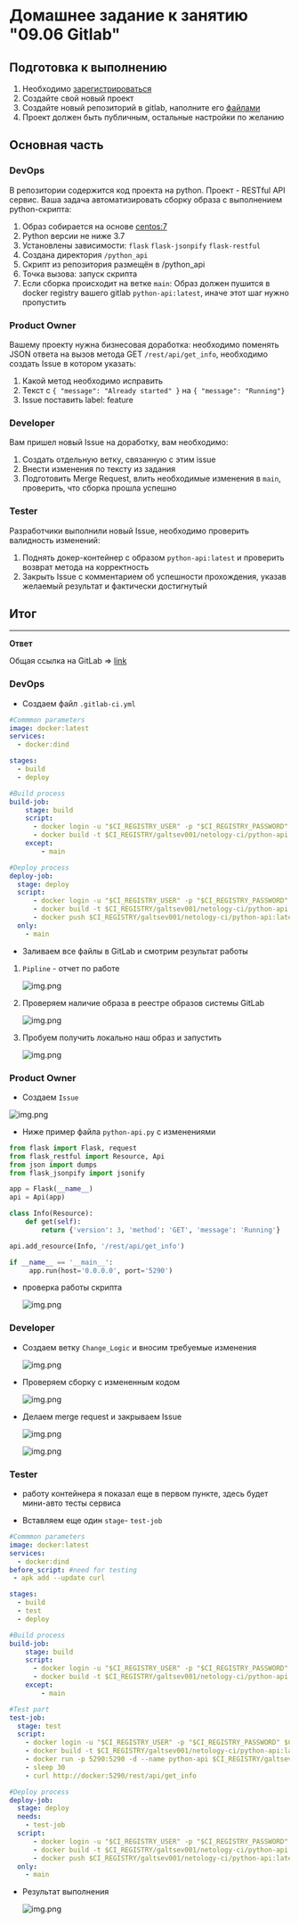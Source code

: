 # Домашнее задание к занятию "09.06 Gitlab"

## Подготовка к выполнению

1. Необходимо [зарегистрироваться](https://about.gitlab.com/free-trial/)
2. Создайте свой новый проект
3. Создайте новый репозиторий в gitlab, наполните его [файлами](./repository)
4. Проект должен быть публичным, остальные настройки по желанию

## Основная часть

### DevOps

В репозитории содержится код проекта на python. Проект - RESTful API сервис. Ваша задача автоматизировать сборку образа с выполнением python-скрипта:
1. Образ собирается на основе [centos:7](https://hub.docker.com/_/centos?tab=tags&page=1&ordering=last_updated)
2. Python версии не ниже 3.7
3. Установлены зависимости: `flask` `flask-jsonpify` `flask-restful`
4. Создана директория `/python_api`
5. Скрипт из репозитория размещён в /python_api
6. Точка вызова: запуск скрипта
7. Если сборка происходит на ветке `main`: Образ должен пушится в docker registry вашего gitlab `python-api:latest`, иначе этот шаг нужно пропустить

### Product Owner

Вашему проекту нужна бизнесовая доработка: необходимо поменять JSON ответа на вызов метода GET `/rest/api/get_info`, необходимо создать Issue в котором указать:
1. Какой метод необходимо исправить
2. Текст с `{ "message": "Already started" }` на `{ "message": "Running"}`
3. Issue поставить label: feature

### Developer

Вам пришел новый Issue на доработку, вам необходимо:
1. Создать отдельную ветку, связанную с этим issue
2. Внести изменения по тексту из задания
3. Подготовить Merge Request, влить необходимые изменения в `main`, проверить, что сборка прошла успешно


### Tester

Разработчики выполнили новый Issue, необходимо проверить валидность изменений:
1. Поднять докер-контейнер с образом `python-api:latest` и проверить возврат метода на корректность
2. Закрыть Issue с комментарием об успешности прохождения, указав желаемый результат и фактически достигнутый

## Итог

___

**Ответ**

Общая ссылка на GitLab => [link](https://gitlab.com/galtsev001/netology-ci)

### DevOps

+ Создаем файл `.gitlab-ci.yml`

```yaml
#Commmon parameters
image: docker:latest
services:
  - docker:dind

stages:         
  - build
  - deploy

#Build process
build-job:
    stage: build
    script:
      - docker login -u "$CI_REGISTRY_USER" -p "$CI_REGISTRY_PASSWORD" $CI_REGISTRY
      - docker build -t $CI_REGISTRY/galtsev001/netology-ci/python-api:latest .
    except:
        - main

#Deploy process
deploy-job:
  stage: deploy
  script:
      - docker login -u "$CI_REGISTRY_USER" -p "$CI_REGISTRY_PASSWORD" $CI_REGISTRY
      - docker build -t $CI_REGISTRY/galtsev001/netology-ci/python-api:latest .
      - docker push $CI_REGISTRY/galtsev001/netology-ci/python-api:latest
  only: 
    - main

```

+ Заливаем все файлы в GitLab и смотрим результат работы 

1) `Pipline` - отчет по работе 

    ![img.png](./img/3.png)

2) Проверяем наличие образа в реестре образов системы GitLab

   ![img.png](./img/1.png)

3) Пробуем получить локально наш образ и запустить

   ![img.png](./img/2.png)


### Product Owner

+ Создаем `Issue`

![img.png](./img/4.png)

+ Ниже пример файла `python-api.py` с изменениями
```python
from flask import Flask, request
from flask_restful import Resource, Api
from json import dumps
from flask_jsonpify import jsonify

app = Flask(__name__)
api = Api(app)

class Info(Resource):
    def get(self):
        return {'version': 3, 'method': 'GET', 'message': 'Running'}

api.add_resource(Info, '/rest/api/get_info')

if __name__ == '__main__':
     app.run(host='0.0.0.0', port='5290')
```
+ проверка работы скрипта

   ![img.png](./img/5.png)

### Developer

+ Создаем ветку `Change_Logic` и  вносим требуемые изменения

  ![img.png](./img/6.png)

+ Проверяем сборку с измененным кодом

  ![img.png](./img/7.png)

+ Делаем merge request и закрываем Issue

  ![img.png](./img/8.png)

  ![img.png](./img/9.png)

### Tester

+ работу контейнера я показал еще в первом пункте, здесь будет мини-авто тесты сервиса

+ Вставляем еще один `stage`- `test-job`

```yaml
#Commmon parameters
image: docker:latest
services:
  - docker:dind
before_script: #need for testing 
 - apk add --update curl 

stages:         
  - build
  - test
  - deploy

#Build process
build-job:
    stage: build
    script:
      - docker login -u "$CI_REGISTRY_USER" -p "$CI_REGISTRY_PASSWORD" $CI_REGISTRY
      - docker build -t $CI_REGISTRY/galtsev001/netology-ci/python-api:latest .
    except:
        - main

#Test part
test-job:
  stage: test
  script:
    - docker login -u "$CI_REGISTRY_USER" -p "$CI_REGISTRY_PASSWORD" $CI_REGISTRY
    - docker build -t $CI_REGISTRY/galtsev001/netology-ci/python-api:latest .
    - docker run -p 5290:5290 -d --name python-api $CI_REGISTRY/galtsev001/netology-ci/python-api:latest 
    - sleep 30
    - curl http://docker:5290/rest/api/get_info

#Deploy process
deploy-job:
  stage: deploy
  needs:
    - test-job
  script:
      - docker login -u "$CI_REGISTRY_USER" -p "$CI_REGISTRY_PASSWORD" $CI_REGISTRY
      - docker build -t $CI_REGISTRY/galtsev001/netology-ci/python-api:latest .
      - docker push $CI_REGISTRY/galtsev001/netology-ci/python-api:latest
  only: 
    - main

```

+ Результат выполнения 

  ![img.png](./img/10ё.png)